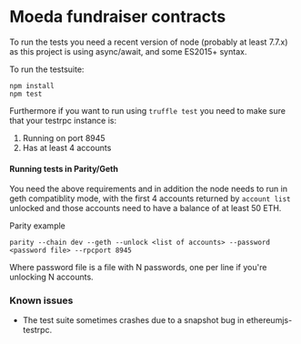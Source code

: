 # Moeda fundraiser contracts

To run the tests you need a recent version of node (probably at least 7.7.x) as this project is using async/await, and some ES2015+ syntax.

To run the testsuite:
```
npm install
npm test
```

Furthermore if you want to run using `truffle test` you need to make sure that your testrpc instance is:

1. Running on port 8945
2. Has at least 4 accounts

#### Running tests in Parity/Geth

You need the above requirements and in addition the node needs to run in geth 
compatiblity mode, with the first 4 accounts returned by `account list` unlocked
and those accounts need to have a balance of at least 50 ETH.

Parity example
```
parity --chain dev --geth --unlock <list of accounts> --password <password file> --rpcport 8945
```

Where password file is a file with N passwords, one per line if you're unlocking N accounts.

### Known issues

* The test suite sometimes crashes due to a snapshot bug in ethereumjs-testrpc.
